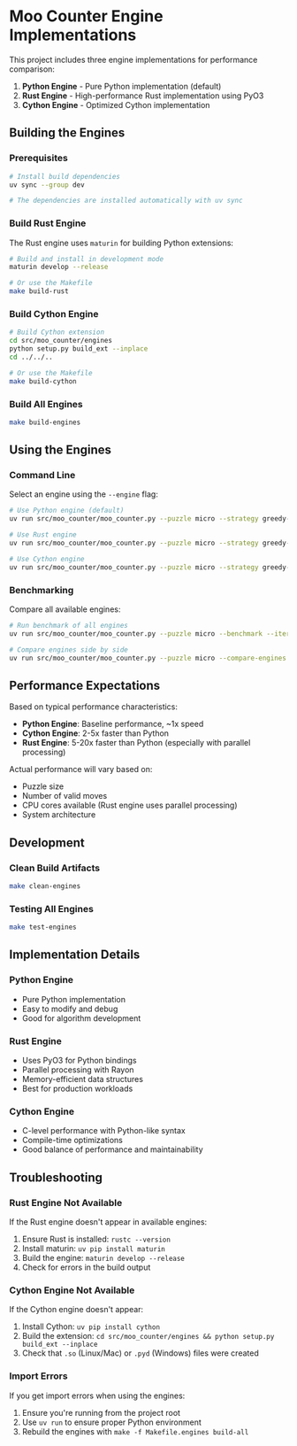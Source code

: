 # Moo Counter Engine Implementations

This project includes three engine implementations for performance comparison:

1. **Python Engine** - Pure Python implementation (default)
2. **Rust Engine** - High-performance Rust implementation using PyO3
3. **Cython Engine** - Optimized Cython implementation

## Building the Engines

### Prerequisites

```bash
# Install build dependencies
uv sync --group dev

# The dependencies are installed automatically with uv sync
```

### Build Rust Engine

The Rust engine uses `maturin` for building Python extensions:

```bash
# Build and install in development mode
maturin develop --release

# Or use the Makefile
make build-rust
```

### Build Cython Engine

```bash
# Build Cython extension
cd src/moo_counter/engines
python setup.py build_ext --inplace
cd ../../..

# Or use the Makefile
make build-cython
```

### Build All Engines

```bash
make build-engines
```

## Using the Engines

### Command Line

Select an engine using the `--engine` flag:

```bash
# Use Python engine (default)
uv run src/moo_counter/moo_counter.py --puzzle micro --strategy greedy-high --iterations 100

# Use Rust engine
uv run src/moo_counter/moo_counter.py --puzzle micro --strategy greedy-high --iterations 100 --engine rust

# Use Cython engine
uv run src/moo_counter/moo_counter.py --puzzle micro --strategy greedy-high --iterations 100 --engine cython
```

### Benchmarking

Compare all available engines:

```bash
# Run benchmark of all engines
uv run src/moo_counter/moo_counter.py --puzzle micro --benchmark --iterations 1000

# Compare engines side by side
uv run src/moo_counter/moo_counter.py --puzzle micro --compare-engines --iterations 100
```

## Performance Expectations

Based on typical performance characteristics:

- **Python Engine**: Baseline performance, ~1x speed
- **Cython Engine**: 2-5x faster than Python
- **Rust Engine**: 5-20x faster than Python (especially with parallel processing)

Actual performance will vary based on:

- Puzzle size
- Number of valid moves
- CPU cores available (Rust engine uses parallel processing)
- System architecture

## Development

### Clean Build Artifacts

```bash
make clean-engines
```

### Testing All Engines

```bash
make test-engines
```

## Implementation Details

### Python Engine

- Pure Python implementation
- Easy to modify and debug
- Good for algorithm development

### Rust Engine

- Uses PyO3 for Python bindings
- Parallel processing with Rayon
- Memory-efficient data structures
- Best for production workloads

### Cython Engine

- C-level performance with Python-like syntax
- Compile-time optimizations
- Good balance of performance and maintainability

## Troubleshooting

### Rust Engine Not Available

If the Rust engine doesn't appear in available engines:

1. Ensure Rust is installed: `rustc --version`
2. Install maturin: `uv pip install maturin`
3. Build the engine: `maturin develop --release`
4. Check for errors in the build output

### Cython Engine Not Available

If the Cython engine doesn't appear:

1. Install Cython: `uv pip install cython`
2. Build the extension: `cd src/moo_counter/engines && python setup.py build_ext --inplace`
3. Check that `.so` (Linux/Mac) or `.pyd` (Windows) files were created

### Import Errors

If you get import errors when using the engines:

1. Ensure you're running from the project root
2. Use `uv run` to ensure proper Python environment
3. Rebuild the engines with `make -f Makefile.engines build-all`
